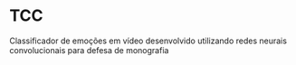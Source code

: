 # TCC
Classificador de emoções em vídeo desenvolvido utilizando redes neurais convolucionais para defesa de monografia 

